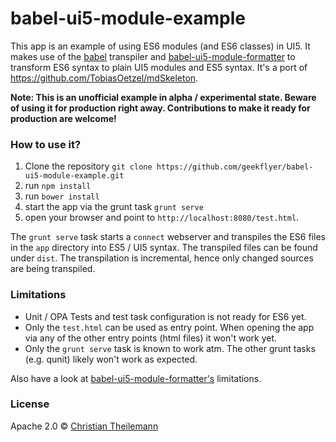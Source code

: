 babel-ui5-module-example
=======================

This app is an example of using ES6 modules (and ES6 classes) in UI5. It makes use of the [babel](https://babeljs.io) transpiler and [babel-ui5-module-formatter](https://github.com/geekflyer/babel-ui5-module-formatter) to transform ES6 syntax to plain UI5 modules and ES5 syntax. It's a port of https://github.com/TobiasOetzel/mdSkeleton.

**Note: This is an unofficial example in alpha / experimental state. Beware of using it for production right away. Contributions to make it ready for production are welcome!**


### How to use it?

1. Clone the repository `git clone https://github.com/geekflyer/babel-ui5-module-example.git`
2. run `npm install`
3. run `bower install`
4. start the app via the grunt task `grunt serve`
5. open your browser and point to `http://localhost:8080/test.html`. 

The `grunt serve` task starts a `connect` webserver and transpiles the ES6 files in the `app` directory into ES5 / UI5 syntax. The transpiled files can be found under `dist`. The transpilation is incremental, hence only changed sources are being transpiled.

### Limitations

- Unit / OPA Tests and test task configuration is not ready for ES6 yet.
- Only the `test.html` can be used as entry point. When opening the app via any of the other entry points (html files) it won't work yet.
- Only the `grunt serve` task is known to work atm. The other grunt tasks (e.g. qunit) likely won't work as expected.

Also have a look at [babel-ui5-module-formatter's](https://github.com/geekflyer/babel-ui5-module-formatter) limitations.

### License

Apache 2.0 © [Christian Theilemann](https://github.com/geekflyer)